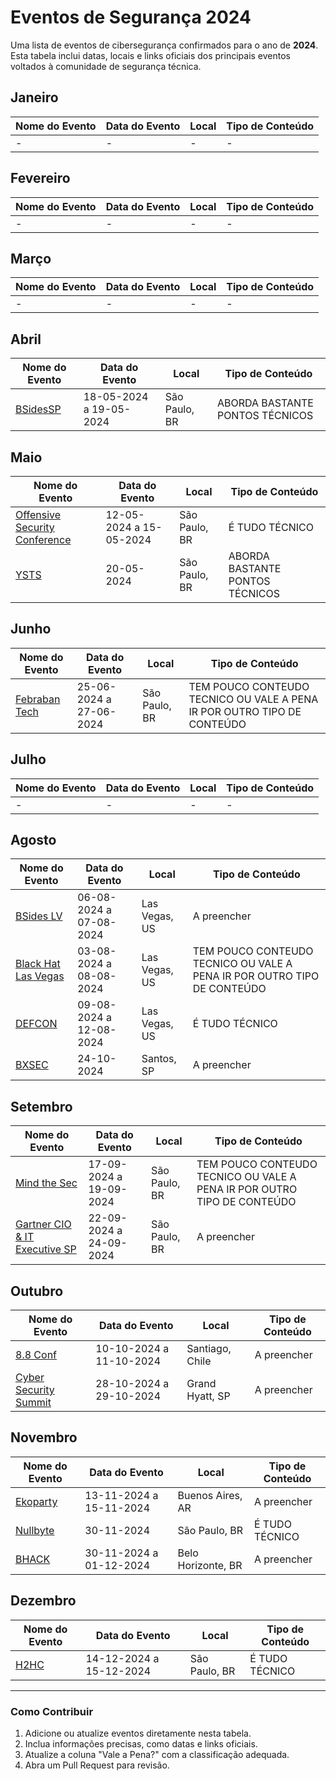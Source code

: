 # Eventos de Segurança 2024

Uma lista de eventos de cibersegurança confirmados para o ano de **2024**. Esta tabela inclui datas, locais e links oficiais dos principais eventos voltados à comunidade de segurança técnica.


## Janeiro

| Nome do Evento | Data do Evento | Local | Tipo de Conteúdo |
|----------------|---------------|-------|-------------|
| -             | -             | -     | -           |

## Fevereiro

| Nome do Evento | Data do Evento | Local | Tipo de Conteúdo |
|----------------|---------------|-------|-------------|
| -             | -             | -     | -           |

## Março

| Nome do Evento | Data do Evento | Local | Tipo de Conteúdo |
|--------------------------------------------------|---------------|------------|-------------|
| -             | -             | -     | -           |

## Abril

| Nome do Evento | Data do Evento | Local | Tipo de Conteúdo |
|--------------------------------------------------|---------------|---------------|-------------|
| [BSidesSP](https://bsidessp.org)                 | 18-05-2024 a 19-05-2024    | São Paulo, BR | ABORDA BASTANTE PONTOS TÉCNICOS |

## Maio

| Nome do Evento | Data do Evento | Local | Tipo de Conteúdo |
|--------------------------------------------------|---------------|---------------|-------------|
| [Offensive Security Conference](https://www.offensivecon.org)       | 12-05-2024 a 15-05-2024      | São Paulo, BR | É TUDO TÉCNICO |
| [YSTS](https://ysts.com.br)                      | 20-05-2024    | São Paulo, BR | ABORDA BASTANTE PONTOS TÉCNICOS |


## Junho

| Nome do Evento | Data do Evento | Local | Tipo de Conteúdo |
|--------------------------------------------------|------------------------|--------------------|-------------|
| [Febraban Tech](https://febrabantech.com.br)     | 25-06-2024 a 27-06-2024| São Paulo, BR      | TEM POUCO CONTEUDO TECNICO OU VALE A PENA IR POR OUTRO TIPO DE CONTEÚDO |

## Julho

| Nome do Evento | Data do Evento | Local | Tipo de Conteúdo |
|--------------------------------------------------|---------------|---------------|-------------|
| -             | -             | -     | -           |

## Agosto

| Nome do Evento | Data do Evento | Local | Tipo de Conteúdo |
|--------------------------------------------------|------------------------|--------------------|-------------|
| [BSides LV](https://bsideslv.org)                | 06-08-2024 a 07-08-2024| Las Vegas, US      | A preencher |
| [Black Hat Las Vegas](https://blackhat.com)      | 03-08-2024 a 08-08-2024| Las Vegas, US      | TEM POUCO CONTEUDO TECNICO OU VALE A PENA IR POR OUTRO TIPO DE CONTEÚDO |
| [DEFCON](https://defcon.org)                     | 09-08-2024 a 12-08-2024| Las Vegas, US      | É TUDO TÉCNICO|
| [BXSEC](https://bxsec.com.br)                    | 24-10-2024    | Santos, SP | A preencher |

## Setembro

| Nome do Evento | Data do Evento | Local | Tipo de Conteúdo |
|--------------------------------------------------|------------------------|--------------------|-------------|
| [Mind the Sec](https://mindthesec.com.br)        | 17-09-2024 a 19-09-2024| São Paulo, BR      | TEM POUCO CONTEUDO TECNICO OU VALE A PENA IR POR OUTRO TIPO DE CONTEÚDO |
| [Gartner CIO & IT Executive SP](https://gartner.com) | 22-09-2024 a 24-09-2024| São Paulo, BR      | A preencher |

## Outubro

| Nome do Evento | Data do Evento | Local | Tipo de Conteúdo |
|--------------------------------------------------|------------------------|--------------------|-------------|
| [8.8 Conf](https://8dot8.org)                    | 10-10-2024 a 11-10-2024| Santiago, Chile    | A preencher |
| [Cyber Security Summit](https://cybersecuritysummit.com) | 28-10-2024 a 29-10-2024| Grand Hyatt, SP    | A preencher |

## Novembro

| Nome do Evento | Data do Evento | Local | Tipo de Conteúdo |
|--------------------------------------------------|------------------------|---------------|-------------|
| [Ekoparty](https://ekoparty.org)                 | 13-11-2024 a 15-11-2024| Buenos Aires, AR   | A preencher |
| [Nullbyte](https://nullbyte.conference.br)       | 30-11-2024    | São Paulo, BR | É TUDO TÉCNICO |
| [BHACK](https://bhack.com.br)                    | 30-11-2024 a 01-12-2024| Belo Horizonte, BR | A preencher |

## Dezembro

| Nome do Evento | Data do Evento | Local | Tipo de Conteúdo |
|----------------|---------------|-------|-------------|
| [H2HC](https://h2hc.com.br)                     | 14-12-2024 a 15-12-2024| São Paulo, BR | É TUDO TÉCNICO |


---

### Como Contribuir

1. Adicione ou atualize eventos diretamente nesta tabela.
2. Inclua informações precisas, como datas e links oficiais.
3. Atualize a coluna "Vale a Pena?" com a classificação adequada.
4. Abra um Pull Request para revisão.
